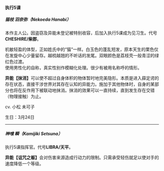 <h4> 执行5课</h4>

##### 猫枝 羽奈弥（Nekoeda Hanabi）
本作主人公。因盗窃及异能未登记被特别收容，后加入执行5课成为见习生。代号<b>CHESHIRE/柴郡</b>。

机敏轻盈的体型，正如姓氏中的“猫”一样。白玉色的蓬乱短发，原本天生的栗色仅在发旋中心少量留存。越梳越翘的不听话的发尾。双眼颜色是荔枝壳一般青涩的绿红色过渡。
<br>
使用男性化的自称，真实性别作模糊化处理。很少有被用名称呼的情形。

<b>异能【抹消】</b>可以使不超过自身体积的物体暂时地完美隐形。本质是进入薛定谔的存在状态，直接干涉世界对其存在认知的异能力。施加于其他物体时，自身的某部分也将在反作用下被联动地抹消。抹消的效果可以一直持续，直到发生存在交错（物理接触）为止。

cv. 小松 未可子

生日：3月24日

---
##### 神喰 瞬（Kamijiki Setsuna）
执行5课指挥官。代号<b>LIBRA/天平</b>。

<b>异能【诅咒之躯】</b>会对伤害来源造成行动力的限制。只需承受轻伤就足以使对手的速度降低一个等级。